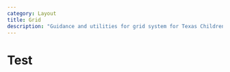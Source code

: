 ```yaml
---
category: Layout
title: Grid
description: "Guidance and utilities for grid system for Texas Children's products."
---
```


# Test